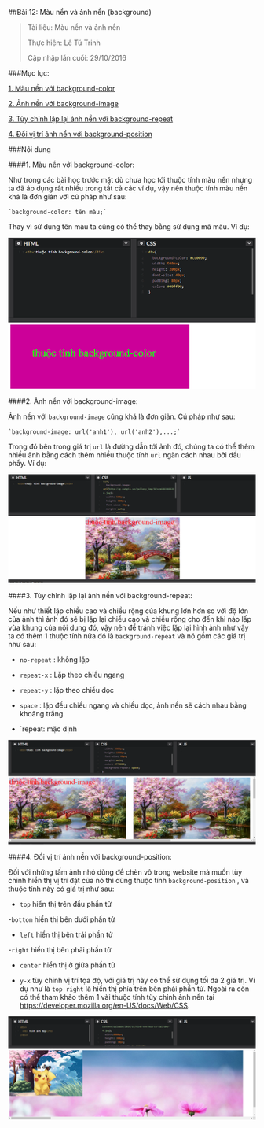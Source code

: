 ##Bài 12: Màu nền và ảnh nền (background)

> Tài liệu: Màu nền và ảnh nền 
> 
> Thực hiện: Lê Tú Trinh
> 
> Cập nhập lần cuối: 29/10/2016

###Mục lục:

[1. Màu nền với background-color](#1)

[2. Ảnh nền với background-image](#2)

[3. Tùy chỉnh lặp lại ảnh nền với background-repeat](#3)

[4. Đổi vị trí ảnh nền với background-position](#4)

###Nội dung

<a name="1"></a>
####1. Màu nền với background-color:

Như trong các bài học trước mặt dù chưa học tới thuộc tính màu nền nhưng ta đã áp dụng rất nhiều trong tất cả các ví dụ, vậy nên thuộc tính màu nền khá là đơn giản với cú pháp như sau: 

	`background-color: tên màu;`

Thay vì sử dụng tên màu ta cũng có thể thay bằng sử dụng mã màu. Ví dụ:

![1](https://github.com/TrinhTu/web_developer/blob/master/Task05_CSS_Course_01/Bai_12/image/1.png)


<a name="2"></a>
####2. Ảnh nền với background-image:

Ảnh nền với `background-image` cũng khá là đơn giản. Cú pháp như sau:

	`background-image: url('anh1'), url('anh2'),...;`

Trong đó bên trong giá trị 	`url` là đường dẫn tới ảnh đó, chúng ta có thể thêm nhiều ảnh bằng cách thêm nhiều thuộc tính `url` ngăn cách nhau bởi dấu phẩy. Ví dụ:

![2](https://github.com/TrinhTu/web_developer/blob/master/Task05_CSS_Course_01/Bai_12/image/2.png)

<a name="3"></a>
####3. Tùy chỉnh lặp lại ảnh nền với background-repeat:

Nếu như thiết lập chiều cao và chiều rộng của khung lớn hơn so với độ lớn của ảnh thì ảnh đó sẽ bị lặp lại chiều cao và chiều rộng cho đến khi nào lấp vừa khung của nội dung đó, vậy nên để tránh việc lặp lại hình ảnh như vậy ta có thêm 1 thuộc tính nữa đó là `background-repeat` và nó gồm các giá trị như sau:

- `no-repeat` : không lặp

- `repeat-x` : Lặp theo chiều ngang

- `repeat-y` : lặp theo chiều dọc

- `space` : lặp đều chiều ngang và chiều dọc, ảnh nền sẽ cách nhau bằng khoảng trắng.

- `repeat: mặc định

![3](https://github.com/TrinhTu/web_developer/blob/master/Task05_CSS_Course_01/Bai_12/image/3.png)

<a name="4"></a>
####4. Đổi vị trí ảnh nền với background-position:

Đối với những tấm ảnh nhỏ dùng để chèn vô trong website mà muốn tùy chỉnh hiển thị vị trí đặt của nó thì dùng thuộc tính `background-position` , và thuộc tính này có giá trị như sau:

- `top` hiển thị trên đầu phần tử

-`bottom` hiển thị bên dưới phần tử

- `left` hiển thị bên trái phần tử

-`right` hiển thị bên phải phần tử

- `center` hiển thị ở giữa phần tử

- `y-x` tùy chỉnh vị trí tọa độ, với giá trị này có thể sử dụng tối đa 2 giá trị. Ví dụ như là `top right` là hiển thị phía trên bên phải phần tử. Ngoài ra còn có thể tham khảo thêm 1 vài thuộc tính tùy chỉnh ảnh nền tại https://developer.mozilla.org/en-US/docs/Web/CSS.

![4](https://github.com/TrinhTu/web_developer/blob/master/Task05_CSS_Course_01/Bai_12/image/4.png)
